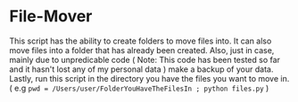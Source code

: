 # File-Mover

This script has the ability to create folders to move files into. It can also move files into a folder that has already been created.
Also, just in case, mainly due to unpredicable code ( Note: This code has been tested so far and it hasn't lost any of my personal data )
make a backup of your data. 
Lastly, run this script in the directory you have the files you want to move in. ( e.g ```pwd = /Users/user/FolderYouHaveTheFilesIn ; python files.py``` )
